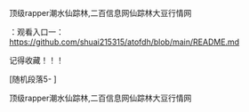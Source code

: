 顶级rapper潮水仙踪林,二百信息网仙踪林大豆行情网

：观看入口一：https://github.com/shuai215315/atofdh/blob/main/README.md


记得收藏！！！



[随机段落5-
]






顶级rapper潮水仙踪林,二百信息网仙踪林大豆行情网
